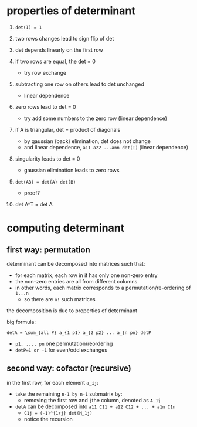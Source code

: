 # properties of determinant

1. `det(I) = 1`

2. two rows changes lead to sign flip of det

3. det depends linearly on the first row

4. if two rows are equal, the det = 0
   - try row exchange

5. subtracting one row on others lead to det unchanged
   - linear dependence

6. zero rows lead to det = 0
   - try add some numbers to the zero row (linear dependence)

7. if A is triangular, det = product of diagonals
   - by gaussian (back) elimination, det does not change
   - and linear dependence, `a11 a22 ...ann det(I)` (linear dependence)

8. singularity leads to det = 0
   - gaussian elimination leads to zero rows

9. `det(AB) = det(A) det(B)`
   - proof?

10. det A^T = det A

# computing determinant

## first way: permutation

determinant can be decomposed into matrices such that:

- for each matrix, each row in it has only one non-zero entry
- the non-zero entries are all from different columns
- in other words, each matrix corresponds to a permutation/re-ordering of `1...n`
  - so there are `n!` such matrices

the decomposition is due to properties of determinant

big formula:

`detA = \sum_{all P} a_{1 p1} a_{2 p2} ... a_{n pn} detP`

- `p1, ..., pn` one permutation/reordering
- `detP=1 or -1`  for even/odd exchanges

## second way: cofactor (recursive)

in the first row, for each element `a_ij`:

- take the remaining `n-1 by n-1` submatrix by:
  - removing the first row and `j`the column, denoted as `A_1j`
- `detA` can be decomposed into `a11 C11 + a12 C12 + ... + a1n C1n`
  - `C1j = (-1)^{1+j} det(M_1j)`
  - notice the recursion


